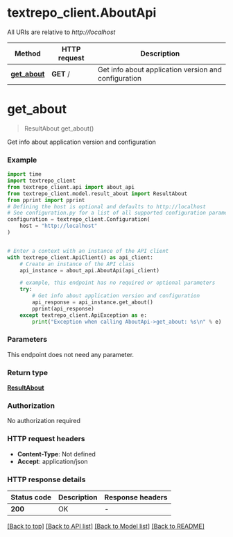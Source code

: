 # textrepo_client.AboutApi

All URIs are relative to *http://localhost*

Method | HTTP request | Description
------------- | ------------- | -------------
[**get_about**](AboutApi.md#get_about) | **GET** / | Get info about application version and configuration


# **get_about**
> ResultAbout get_about()

Get info about application version and configuration

### Example

```python
import time
import textrepo_client
from textrepo_client.api import about_api
from textrepo_client.model.result_about import ResultAbout
from pprint import pprint
# Defining the host is optional and defaults to http://localhost
# See configuration.py for a list of all supported configuration parameters.
configuration = textrepo_client.Configuration(
    host = "http://localhost"
)


# Enter a context with an instance of the API client
with textrepo_client.ApiClient() as api_client:
    # Create an instance of the API class
    api_instance = about_api.AboutApi(api_client)

    # example, this endpoint has no required or optional parameters
    try:
        # Get info about application version and configuration
        api_response = api_instance.get_about()
        pprint(api_response)
    except textrepo_client.ApiException as e:
        print("Exception when calling AboutApi->get_about: %s\n" % e)
```


### Parameters
This endpoint does not need any parameter.

### Return type

[**ResultAbout**](ResultAbout.md)

### Authorization

No authorization required

### HTTP request headers

 - **Content-Type**: Not defined
 - **Accept**: application/json


### HTTP response details
| Status code | Description | Response headers |
|-------------|-------------|------------------|
**200** | OK |  -  |

[[Back to top]](#) [[Back to API list]](../README.md#documentation-for-api-endpoints) [[Back to Model list]](../README.md#documentation-for-models) [[Back to README]](../README.md)

